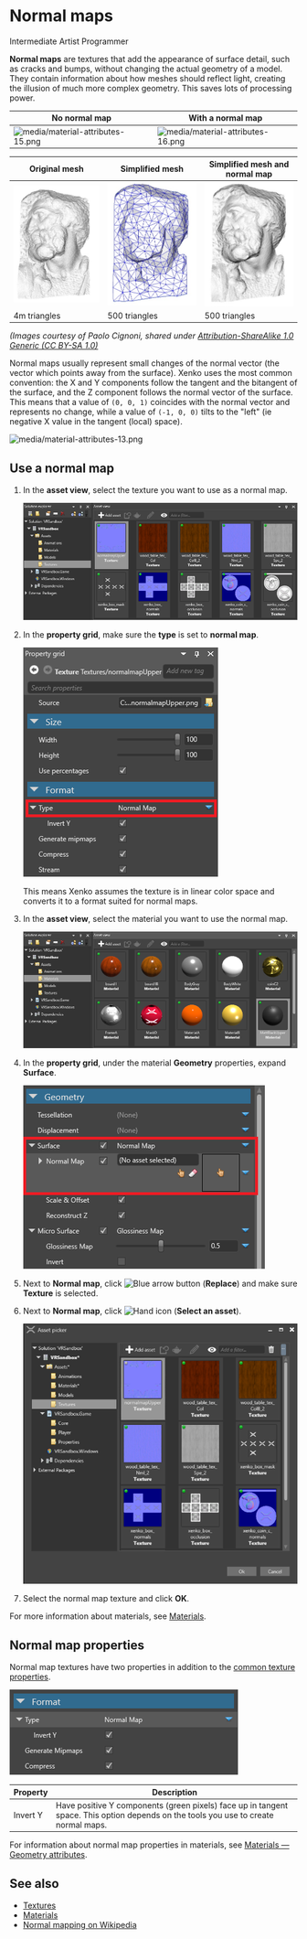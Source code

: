 # Normal maps

<span class="label label-doc-level">Intermediate</span>
<span class="label label-doc-audience">Artist</span>
<span class="label label-doc-audience">Programmer</span>

**Normal maps** are textures that add the appearance of surface detail, such as cracks and bumps, without changing the actual geometry of a model. They contain information about how meshes should reflect light, creating the illusion of much more complex geometry. This saves lots of processing power.

| No normal map | With a normal map
| --------------| ----------- 
| ![media/material-attributes-15.png](../materials/media/material-attributes-15.png)  | ![media/material-attributes-16.png](../materials/media/material-attributes-16.png)  

| Original mesh | Simplified mesh | Simplified mesh and normal map 
|---------------|-----------------|---------
| ![Example 1](media/normal_map_example1.jpg) | ![Example 2](media/normal_map_example2.jpg) | ![Example 3](media/normal_map_example3.jpg)
| 4m triangles | 500 triangles | 500 triangles

*(Images courtesy of Paolo Cignoni, shared under [Attribution-ShareAlike 1.0 Generic (CC BY-SA 1.0)](https://creativecommons.org/licenses/by-sa/1.0/)*

Normal maps usually represent small changes of the normal vector (the vector which points away from the surface). Xenko uses the most common convention: the X and Y components follow the tangent and the bitangent of the surface, and the Z component follows the normal vector of the surface. This means that a value of `(0, 0, 1)` coincides with the normal vector and represents no change, while a value of `(-1, 0, 0)` tilts to the "left" (ie negative X value in the tangent (local) space).

![media/material-attributes-13.png](../materials/media/material-attributes-13.png) 

## Use a normal map

1. In the **asset view**, select the texture you want to use as a normal map.

    ![Select normal map texture](media/select-normal-map-texture.png)

2. In the **property grid**, make sure the **type** is set to **normal map**.

    ![Normal map](media/normal-map-expanded-properties.png)

    This means Xenko assumes the texture is in linear color space and converts it to a format suited for normal maps.

3. In the **asset view**, select the material you want to use the normal map.

    ![Select material](media/select-material.png)

4. In the **property grid**, under the material **Geometry** properties, expand **Surface**.

    ![Use normal maps](media/use-normal-map.png)

5. Next to **Normal map**, click ![Blue arrow button](~/manual/game-studio/media/blue-arrow-icon.png) (**Replace**) and make sure **Texture** is selected.

6. Next to **Normal map**, click ![Hand icon](~/manual/game-studio/media/hand-icon.png) (**Select an asset**).

    ![Select asset](media/select-asset-texture.png)

7. Select the normal map texture and click **OK**.

For more information about materials, see [Materials](../materials/index.md).

## Normal map properties

Normal map textures have two properties in addition to the [common texture properties](index.md).

![Normal map textures](media/normal-map-texture-properties.png)

| Property | Description
|----------|---------
| Invert Y | Have positive Y components (green pixels) face up in tangent space. This option depends on the tools you use to create normal maps.

For information about normal map properties in materials, see [Materials — Geometry attributes](../materials/geometry-attributes.md).

## See also

* [Textures](index.md)
* [Materials](../materials/index.md)
* [Normal mapping on Wikipedia](http://en.wikipedia.org/wiki/Normal_mapping)